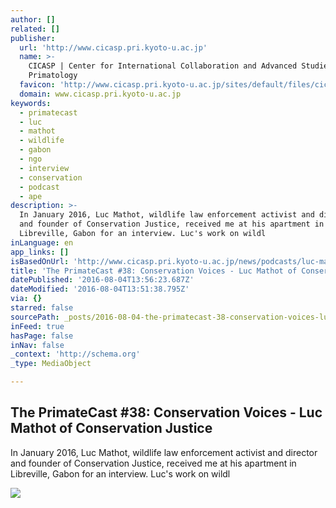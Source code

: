 ```yaml
---
author: []
related: []
publisher:
  url: 'http://www.cicasp.pri.kyoto-u.ac.jp'
  name: >-
    CICASP | Center for International Collaboration and Advanced Studies in
    Primatology
  favicon: 'http://www.cicasp.pri.kyoto-u.ac.jp/sites/default/files/cicasp_favicon.ico'
  domain: www.cicasp.pri.kyoto-u.ac.jp
keywords:
  - primatecast
  - luc
  - mathot
  - wildlife
  - gabon
  - ngo
  - interview
  - conservation
  - podcast
  - ape
description: >-
  In January 2016, Luc Mathot, wildlife law enforcement activist and director
  and founder of Conservation Justice, received me at his apartment in
  Libreville, Gabon for an interview. Luc's work on wildl
inLanguage: en
app_links: []
isBasedOnUrl: 'http://www.cicasp.pri.kyoto-u.ac.jp/news/podcasts/luc-mathot'
title: 'The PrimateCast #38: Conservation Voices - Luc Mathot of Conservation Justice'
datePublished: '2016-08-04T13:56:23.687Z'
dateModified: '2016-08-04T13:51:38.795Z'
via: {}
starred: false
sourcePath: _posts/2016-08-04-the-primatecast-38-conservation-voices-luc-mathot-of-con.md
inFeed: true
hasPage: false
inNav: false
_context: 'http://schema.org'
_type: MediaObject

---
```

<article style=""><h1>The PrimateCast #38: Conservation Voices - Luc Mathot of Conservation Justice</h1><p>In January 2016, Luc Mathot, wildlife law enforcement activist and director and founder of Conservation Justice, received me at his apartment in Libreville, Gabon for an interview. Luc's work on wildl</p><img src="http://www.cicasp.pri.kyoto-u.ac.jp/sites/default/files/news/luc_photo.jpg" /></article>